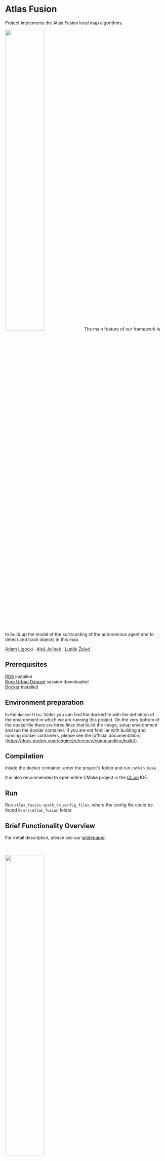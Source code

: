 # Atlas Fusion

Project implements the Atlas Fusion local map algorithms.

<img src="images/overview.png" width=50%>
The main feature of our framework is to build up the model of the surrounding of the autonomous agent and to detect and track objects in this map.

<br>

[Adam Ligocki](https://www.vutbr.cz/en/people/adam-ligocki-154791#navigace-vizitka) · [Aleš Jelínek](https://www.ceitec.cz/ing-ales-jelinek-ph-d/u91705) · [Luděk Žalud](https://scholar.google.com/citations?user=kWXqPAIAAAAJ&hl=en&oi=ao)

## Prerequisites

[ROS](https://www.ros.org/) installed  
[Brno Urban Dataset](https://github.com/Robotics-BUT/Brno-Urban-Dataset) session downloaded  
[Docker](https://www.docker.com/) installed

## Environment preparation

In the ``dockerfile/`` folder you can find the dockerfile with the definition of the environment in which we are running this project. On the very bottom of the dockerfile there are three lines that build the image, setup environment and run the docker container. If you are not familiar with building and running docker containers, please see the (official documentation](https://docs.docker.com/engine/reference/commandline/build/).

## Compilation

Inside the docker container, enter the project's folder and run ``catkin_make``.

It is also recommended to open entire CMake project in the [CLion](https://www.jetbrains.com/clion/) IDE.

## Run

Run ``atlas_fusion <path_to_config_file>``, where the config file could be found in ``src\atlas_fusion`` folder.

## Brief Functionality Overview

For detail description, please see our [whitepaper](https://arxiv.org/abs/2010.11991).

<br>
<br>

<img src="images/pc_agg_nonagg.png" width=50%>

Framework is capable estimate the precise position of the agent and its sensors. This information is used to aggregate LiDAR data and increase point cloud density in this way.

<br>
<br>

<img src="images/frustum_detection.png" width=50%>

Thanks to the point cloud 3D model of the surrounding, framework can estimate the distance of the objects detected by the neural networks in the camera images.

<br>
<br>

<img src="images/detections_rgb_ir.png" width=50%>

Example of reprojection of the NN's detections form RGB image into the thermal image.

<br>
<br>

<img src="images/depth_ir_overview.png" width=50%>

One of the latest features is the projecting 3D point cloud model into the camera frame. In this way we are able to create depth maps (virtual depth cameras).

## Attribution

If you have used our data, please cite our original [paper](https://arxiv.org/abs/2010.11991)

## Acknowledgement

The research was supported by ECSEL JU under the project H2020 737469 AutoDrive - Advancing fail-aware, fail-safe, and fail-operational electronic components, systems, and architectures for fully automated driving to make future mobility safer, affordable, and end-user acceptable. This research has been financially supported by the Ministry of Education, Youth and Sports of the Czech republic under the project CEITEC 2020 (LQ1601).

This work was supported by TACR project TN01000024, National Competence Center - Cybernetics and Artificial Intelligence.

The work has been performed in the project NewControl: Integrated, Fail-Operational, Cognitive Perception, Planning and Control Systems for Highly Automated Vehicles, under grant agreement No 826653/8A19006. The work was co-funded by grants of Ministry of Education, Youth and Sports of the Czech Republic and  Electronic Component Systems for European Leadership Joint Undertaking (ECSEL JU).
